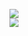 [![](https://img.shields.io/badge/Made%20With-Github%20Spray-lightgrey.svg?style=for-the-badge&logo=github)](https://github.com/Annihil/github-spray#30927)  
[![](https://i.imgur.com/2DrTn0Z.gif)](https://github.com/Annihil/github-spray)